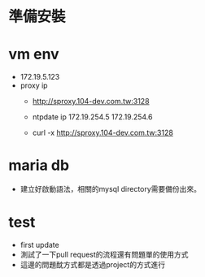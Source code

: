 # 準備安裝


# vm env
- 172.19.5.123
- proxy ip
    - http://sproxy.104-dev.com.tw:3128
    - ntpdate ip 172.19.254.5 172.19.254.6

    - curl -x http://sproxy.104-dev.com.tw:3128


# maria db
- 建立好啟動語法，相關的mysql directory需要備份出來。

# test
- first update
- 測試了一下pull request的流程還有問題單的使用方式
- 這邊的問題酖方式都是透過project的方式進行